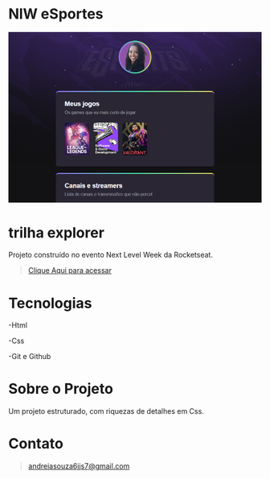 # NlW eSportes  

![.github](./.github/preview.png)


# trilha explorer

Projeto construído no evento Next Level Week da Rocketseat.

>  [Clique Aqui para acessar ](https://andreizahome.github.io/Nlw-esporte-explorer/)

# Tecnologias 

-Html

-Css

-Git e Github 

# Sobre o Projeto  

Um projeto estruturado, com riquezas de detalhes 
em Css.


# Contato 

> andreiasouza6jjs7@gmail.com 



